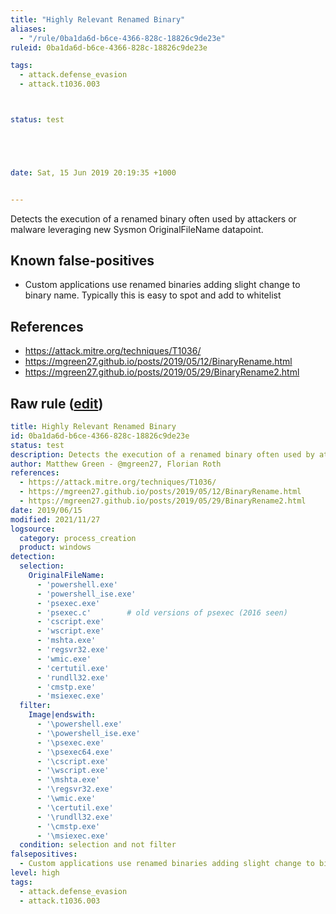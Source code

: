 ```yaml
---
title: "Highly Relevant Renamed Binary"
aliases:
  - "/rule/0ba1da6d-b6ce-4366-828c-18826c9de23e"
ruleid: 0ba1da6d-b6ce-4366-828c-18826c9de23e

tags:
  - attack.defense_evasion
  - attack.t1036.003



status: test





date: Sat, 15 Jun 2019 20:19:35 +1000


---
```


Detects the execution of a renamed binary often used by attackers or malware leveraging new Sysmon OriginalFileName datapoint.

<!--more-->


## Known false-positives

* Custom applications use renamed binaries adding slight change to binary name. Typically this is easy to spot and add to whitelist



## References

* https://attack.mitre.org/techniques/T1036/
* https://mgreen27.github.io/posts/2019/05/12/BinaryRename.html
* https://mgreen27.github.io/posts/2019/05/29/BinaryRename2.html


## Raw rule ([edit](https://github.com/SigmaHQ/sigma/edit/master/rules/windows/process_creation/proc_creation_win_renamed_binary_highly_relevant.yml))
```yaml
title: Highly Relevant Renamed Binary
id: 0ba1da6d-b6ce-4366-828c-18826c9de23e
status: test
description: Detects the execution of a renamed binary often used by attackers or malware leveraging new Sysmon OriginalFileName datapoint.
author: Matthew Green - @mgreen27, Florian Roth
references:
  - https://attack.mitre.org/techniques/T1036/
  - https://mgreen27.github.io/posts/2019/05/12/BinaryRename.html
  - https://mgreen27.github.io/posts/2019/05/29/BinaryRename2.html
date: 2019/06/15
modified: 2021/11/27
logsource:
  category: process_creation
  product: windows
detection:
  selection:
    OriginalFileName:
      - 'powershell.exe'
      - 'powershell_ise.exe'
      - 'psexec.exe'
      - 'psexec.c'        # old versions of psexec (2016 seen)
      - 'cscript.exe'
      - 'wscript.exe'
      - 'mshta.exe'
      - 'regsvr32.exe'
      - 'wmic.exe'
      - 'certutil.exe'
      - 'rundll32.exe'
      - 'cmstp.exe'
      - 'msiexec.exe'
  filter:
    Image|endswith:
      - '\powershell.exe'
      - '\powershell_ise.exe'
      - '\psexec.exe'
      - '\psexec64.exe'
      - '\cscript.exe'
      - '\wscript.exe'
      - '\mshta.exe'
      - '\regsvr32.exe'
      - '\wmic.exe'
      - '\certutil.exe'
      - '\rundll32.exe'
      - '\cmstp.exe'
      - '\msiexec.exe'
  condition: selection and not filter
falsepositives:
  - Custom applications use renamed binaries adding slight change to binary name. Typically this is easy to spot and add to whitelist
level: high
tags:
  - attack.defense_evasion
  - attack.t1036.003

```
